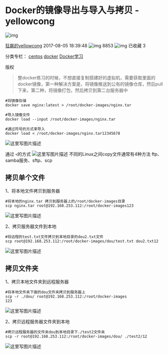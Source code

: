 # Docker的镜像导出与导入与拷贝 -yellowcong

![img](https://csdnimg.cn/release/phoenix/template/new_img/original.png)

[狂飙的yellowcong](https://me.csdn.net/yelllowcong) 2017-08-05 18:39:48 ![img](https://csdnimg.cn/release/phoenix/template/new_img/articleReadEyes.png) 8853 ![img](https://csdnimg.cn/release/phoenix/template/new_img/tobarCollectionActive.png) 已收藏 3

分类专栏： [centos](https://blog.csdn.net/yelllowcong/category_7047272.html) [docker](https://blog.csdn.net/yelllowcong/category_7016132.html) [Docker学习](https://blog.csdn.net/yelllowcong/category_9270574.html)

版权

> 整docker练习的时候，不想直接复制搭建好的虚拟机，需要获取里面的docker镜像，第一种解决方案是，将镜像推送到公有的镜像仓库，然后pull下来，第二种，将镜像打包，然后拷贝到第二台服务器中

```
#将镜像存储
docker save nginx:latest > /root/docker-images/nginx.tar

#导入镜像文件
docker load --input /root/docker-images/nginx.tar

#通过符号的方式来导入
docker load < /root/docker-images/nginx.tar12345678
```

![这里写图片描述](https://img-blog.csdn.net/20170805183842253?watermark/2/text/aHR0cDovL2Jsb2cuY3Nkbi5uZXQveWVsbGxvd2Nvbmc=/font/5a6L5L2T/fontsize/400/fill/I0JBQkFCMA==/dissolve/70/gravity/SouthEast)

通过 `<`的方式
![这里写图片描述](https://img-blog.csdn.net/20180519141141568?watermark/2/text/aHR0cHM6Ly9ibG9nLmNzZG4ubmV0L3llbGxsb3djb25n/font/5a6L5L2T/fontsize/400/fill/I0JBQkFCMA==/dissolve/70)
不同的Linux之间copy文件通常有4种方法
ftp、samba服务、sftp、scp

## 拷贝单个文件

1、将本地文件拷贝到服务器

```
#将本地的nginx.tar 拷贝到服务器上的/root/docker-images目录
scp nginx.tar root@192.168.253.112:/root/docker-images123
```

![这里写图片描述](https://img-blog.csdn.net/20170805182233561?watermark/2/text/aHR0cDovL2Jsb2cuY3Nkbi5uZXQveWVsbGxvd2Nvbmc=/font/5a6L5L2T/fontsize/400/fill/I0JBQkFCMA==/dissolve/70/gravity/SouthEast)

2、拷贝服务器文件到本地

```
#将远程的test.txt文件拷贝到本地目录的dou2.txt文件
scp root@192.168.253.112:/root/docker-images/dou/test.txt dou2.txt12
```

![这里写图片描述](https://img-blog.csdn.net/20170805183110220?watermark/2/text/aHR0cDovL2Jsb2cuY3Nkbi5uZXQveWVsbGxvd2Nvbmc=/font/5a6L5L2T/fontsize/400/fill/I0JBQkFCMA==/dissolve/70/gravity/SouthEast)

## 拷贝文件夹

1、拷贝本地文件夹到远程服务器

```
#将本地文件夹下面的dou文件夹拷贝到服务器上
scp -r ./dou/ root@192.168.253.112:/root/docker-images
123
```

![这里写图片描述](https://img-blog.csdn.net/20170805182638776?watermark/2/text/aHR0cDovL2Jsb2cuY3Nkbi5uZXQveWVsbGxvd2Nvbmc=/font/5a6L5L2T/fontsize/400/fill/I0JBQkFCMA==/dissolve/70/gravity/SouthEast)

2、拷贝远程服务器文件夹到本地

```
#拷贝远程服务器的文件夹dou到本地目录下./test2文件夹
scp -r root@192.168.253.112:/root/docker-images/dou/ ./test2/12
```

![这里写图片描述](https://img-blog.csdn.net/20170805183355092?watermark/2/text/aHR0cDovL2Jsb2cuY3Nkbi5uZXQveWVsbGxvd2Nvbmc=/font/5a6L5L2T/fontsize/400/fill/I0JBQkFCMA==/dissolve/70/gravity/SouthEast)